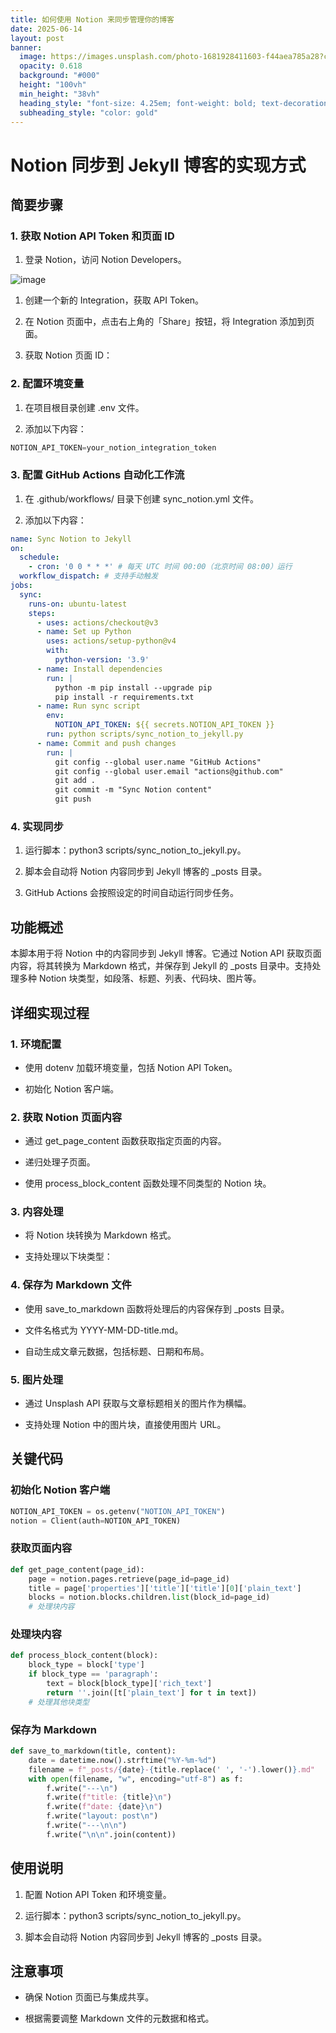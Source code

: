 ```yaml
---
title: 如何使用 Notion 来同步管理你的博客
date: 2025-06-14
layout: post
banner:
  image: https://images.unsplash.com/photo-1681928411603-f44aea785a28?crop=entropy&cs=tinysrgb&fit=max&fm=jpg&ixid=M3w2OTIwMzJ8MHwxfHJhbmRvbXx8fHx8fHx8fDE3NDk4NzUxODd8&ixlib=rb-4.1.0&q=80&w=1080
  opacity: 0.618
  background: "#000"
  height: "100vh"
  min_height: "38vh"
  heading_style: "font-size: 4.25em; font-weight: bold; text-decoration: underline"
  subheading_style: "color: gold"
---
```


# Notion 同步到 Jekyll 博客的实现方式

## 简要步骤

### 1. 获取 Notion API Token 和页面 ID

1. 登录 Notion，访问 Notion Developers。

![image](https://prod-files-secure.s3.us-west-2.amazonaws.com/a7a0cc5a-89b9-4cda-8686-1fba0ca52f40/d19c1afe-dea5-4312-9333-786b0ba83054/image.png?X-Amz-Algorithm=AWS4-HMAC-SHA256&X-Amz-Content-Sha256=UNSIGNED-PAYLOAD&X-Amz-Credential=ASIAZI2LB4665QBWL4UF%2F20250614%2Fus-west-2%2Fs3%2Faws4_request&X-Amz-Date=20250614T042627Z&X-Amz-Expires=3600&X-Amz-Security-Token=IQoJb3JpZ2luX2VjEDwaCXVzLXdlc3QtMiJIMEYCIQD2oWuCdYvRvhUJHjTcIPck%2BccbDqU3EOraQnUywif5swIhAOhZgYMtrD54LxslQAH%2FVhqvgvEdbvocL%2F3JJl5eFP6OKv8DCCUQABoMNjM3NDIzMTgzODA1IgzzrL0H%2B4NvMScRKa0q3AO4BfbhE2j6g1iSDljTmaqCj0rTVDXxNPK5PshpQnAT6y67YebaJzU4NwSh9Xm05%2B96CqTJHSkNn9nGmUtV2yU70QsFK1cfxHLo6uOFSl65kERHq5Dr658h5TBpgl%2BKdpCE85bW2cIwoarhxzjJrcEi690UDJapme6AIyWkwdeM%2FgeiHQxrUn8UjOIwqv2Hp8BdPHeNkcjZaLNcZIA5VjZjN32jTgzpSTsskl2ECyK2Zprrw9T8TsW5XjMfFvKuDPHjo6SQPzWtEPc0xCuvnL68n079qxDhKRcq8LKlLJ0%2Fr%2FrfGaWen2UbCf2GIg6oAIA2E8MTzfxvWo8RiDs8NrIPEB70vPPmQy8hN4rFUgOtalW6w5jrhPrSIEyfJQ7cu2WE31vV9k7PPiS8vDB1HESoCbDOLJsGrHsqFhAqHhe91JumM%2FGMIhdmy3rQb7c%2BMroWdmyYf0w8t5%2F9zLgiYEYOpT7tlaTbBc01S20fLKns7En3aqyw5jr3ZMK75%2BmdXrFvFyBgaARbkEVq4bENOO8fGUaJhTEJVxR%2FqqFuXGYTqiGsbRbAzDnnbZ4YB9lVf%2FVU7y22R3zhrV6OXs75mqaGXD6qBjq%2FGYXV%2FLB%2BOKxWAsWop96H2JSFclfmejCg7LPCBjqkAZTsmajfgwONGvjhFbLye9wVpyWHoGfPf3EINdYjQnQFdLUWgbrj8vnlhQjxIsS2ZLJP6%2FubUnqAOqXx6ve7%2F8b8Cua0T6p0vENhw65WuzBxfh9g9V41akRVzL1aF560O7DWgmflGcuHio6Rg84J4Lq6szr70%2BRHE3ofcAMEP58yjL1laEF5SwpcJ6807HH3QHSjdyQv5NgRFhN0DZ%2BIkoEzgRu8&X-Amz-Signature=f639f57fefe950233d61a6d6911236e27c9530845e25e0586e89923d6cc018d6&X-Amz-SignedHeaders=host&x-amz-checksum-mode=ENABLED&x-id=GetObject)

1. 创建一个新的 Integration，获取 API Token。

1. 在 Notion 页面中，点击右上角的「Share」按钮，将 Integration 添加到页面。

1. 获取 Notion 页面 ID：


### 2. 配置环境变量

1. 在项目根目录创建 .env 文件。

1. 添加以下内容：

```javascript
NOTION_API_TOKEN=your_notion_integration_token
```

### 3. 配置 GitHub Actions 自动化工作流

1. 在 .github/workflows/ 目录下创建 sync_notion.yml 文件。

1. 添加以下内容：

```yaml
name: Sync Notion to Jekyll
on:
  schedule:
    - cron: '0 0 * * *' # 每天 UTC 时间 00:00（北京时间 08:00）运行
  workflow_dispatch: # 支持手动触发
jobs:
  sync:
    runs-on: ubuntu-latest
    steps:
      - uses: actions/checkout@v3
      - name: Set up Python
        uses: actions/setup-python@v4
        with:
          python-version: '3.9'
      - name: Install dependencies
        run: |
          python -m pip install --upgrade pip
          pip install -r requirements.txt
      - name: Run sync script
        env:
          NOTION_API_TOKEN: ${{ secrets.NOTION_API_TOKEN }}
        run: python scripts/sync_notion_to_jekyll.py
      - name: Commit and push changes
        run: |
          git config --global user.name "GitHub Actions"
          git config --global user.email "actions@github.com"
          git add .
          git commit -m "Sync Notion content"
          git push
```

### 4. 实现同步

1. 运行脚本：python3 scripts/sync_notion_to_jekyll.py。

1. 脚本会自动将 Notion 内容同步到 Jekyll 博客的 _posts 目录。

1. GitHub Actions 会按照设定的时间自动运行同步任务。

## 功能概述

本脚本用于将 Notion 中的内容同步到 Jekyll 博客。它通过 Notion API 获取页面内容，将其转换为 Markdown 格式，并保存到 Jekyll 的 _posts 目录中。支持处理多种 Notion 块类型，如段落、标题、列表、代码块、图片等。

## 详细实现过程

### 1. 环境配置

- 使用 dotenv 加载环境变量，包括 Notion API Token。

- 初始化 Notion 客户端。

### 2. 获取 Notion 页面内容

- 通过 get_page_content 函数获取指定页面的内容。

- 递归处理子页面。

- 使用 process_block_content 函数处理不同类型的 Notion 块。

### 3. 内容处理

- 将 Notion 块转换为 Markdown 格式。

- 支持处理以下块类型：


### 4. 保存为 Markdown 文件

- 使用 save_to_markdown 函数将处理后的内容保存到 _posts 目录。

- 文件名格式为 YYYY-MM-DD-title.md。

- 自动生成文章元数据，包括标题、日期和布局。

### 5. 图片处理

- 通过 Unsplash API 获取与文章标题相关的图片作为横幅。

- 支持处理 Notion 中的图片块，直接使用图片 URL。

## 关键代码

### 初始化 Notion 客户端

```python
NOTION_API_TOKEN = os.getenv("NOTION_API_TOKEN")
notion = Client(auth=NOTION_API_TOKEN)
```

### 获取页面内容

```python
def get_page_content(page_id):
    page = notion.pages.retrieve(page_id=page_id)
    title = page['properties']['title']['title'][0]['plain_text']
    blocks = notion.blocks.children.list(block_id=page_id)
    # 处理块内容
```

### 处理块内容

```python
def process_block_content(block):
    block_type = block['type']
    if block_type == 'paragraph':
        text = block[block_type]['rich_text']
        return ''.join([t['plain_text'] for t in text])
    # 处理其他块类型
```

### 保存为 Markdown

```python
def save_to_markdown(title, content):
    date = datetime.now().strftime("%Y-%m-%d")
    filename = f"_posts/{date}-{title.replace(' ', '-').lower()}.md"
    with open(filename, "w", encoding="utf-8") as f:
        f.write("---\n")
        f.write(f"title: {title}\n")
        f.write(f"date: {date}\n")
        f.write("layout: post\n")
        f.write("---\n\n")
        f.write("\n\n".join(content))
```

## 使用说明

1. 配置 Notion API Token 和环境变量。

1. 运行脚本：python3 scripts/sync_notion_to_jekyll.py。

1. 脚本会自动将 Notion 内容同步到 Jekyll 博客的 _posts 目录。

## 注意事项

- 确保 Notion 页面已与集成共享。

- 根据需要调整 Markdown 文件的元数据和格式。